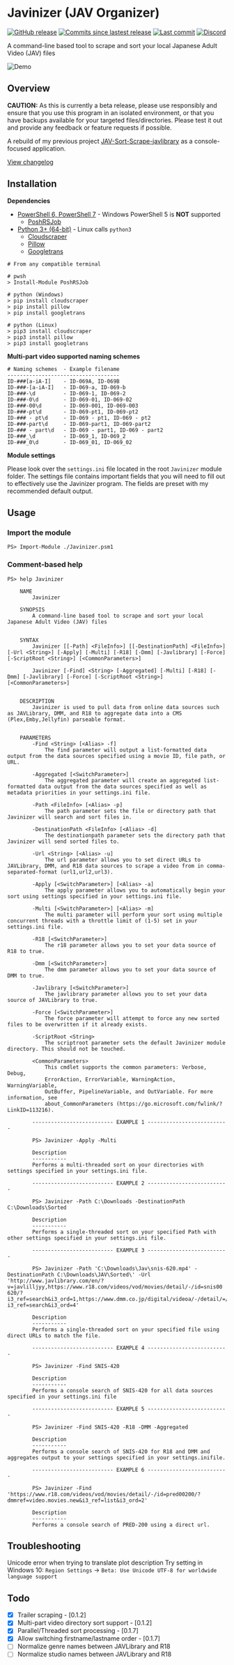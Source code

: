 # Javinizer (JAV Organizer)
[![GitHub release](https://img.shields.io/github/v/release/jvlflame/Javinizer?include_prereleases&style=flat-square)](https://github.com/jvlflame/Javinizer/releases)
[![Commits since lastest release](https://img.shields.io/github/commits-since/jvlflame/Javinizer/latest?style=flat-square)](#)
[![Last commit](https://img.shields.io/github/last-commit/jvlflame/Javinizer?style=flat-square)](https://github.com/jvlflame/Javinizer/commits/master)
[![Discord](https://img.shields.io/discord/608449512352120834?style=flat-square)](https://discord.gg/K2Yjevk)

A command-line based tool to scrape and sort your local Japanese Adult Video (JAV) files

![Demo](demo.gif)

## Overview

**CAUTION:** As this is currently a beta release, please use responsibly and ensure that you use this program in an isolated environment, or that you have backups available for your targeted files/directories.
Please test it out and provide any feedback or feature requests if possible.

A rebuild of my previous project [JAV-Sort-Scrape-javlibrary](https://github.com/jvlflame/JAV-Sort-Scrape-javlibrary) as a console-focused application.


[View changelog](./CHANGELOG.md)

## Installation

**Dependencies**

- [PowerShell 6, PowerShell 7](https://github.com/PowerShell/PowerShell) - Windows PowerShell 5 is **NOT** supported
    - [PoshRSJob](https://github.com/proxb/PoshRSJob)
- [Python 3+ (64-bit)](https://www.python.org/downloads/) - Linux calls `python3`
    - [Cloudscraper](https://pypi.org/project/cloudscraper/)
    - [Pillow](https://pypi.org/project/Pillow/)
    - [Googletrans](https://pypi.org/project/googletrans/)

```
# From any compatible terminal

# pwsh
> Install-Module PoshRSJob

# python (Windows)
> pip install cloudscraper
> pip install pillow
> pip install googletrans

# python (Linux)
> pip3 install cloudscraper
> pip3 install pillow
> pip3 install googletrans
```

**Multi-part video supported naming schemes**

```
# Naming schemes  - Example filename
------------------------------------
ID-###[a-iA-I]    - ID-069A, ID-069B
ID-###-[a-iA-I]   - ID-069-a, ID-069-b
ID-###-\d         - ID-069-1, ID-069-2
ID-###-0\d        - ID-069-01, ID-069-02
ID-###-00\d       - ID-069-001, ID-069-003
ID-###-pt\d       - ID-069-pt1, ID-069-pt2
ID-### - pt\d     - ID-069 - pt1, ID-069 - pt2
ID-###-part\d     - ID-069-part1, ID-069-part2
ID-### - part\d   - ID-069 - part1, ID-069 - part2
ID-###_\d         - ID-069_1, ID-069_2
ID-###_0\d        - ID-069_01, ID-069_02
```

**Module settings**

Please look over the `settings.ini` file located in the root `Javinizer` module folder. The settings file contains important fields that you will need to fill out to effectively use the Javinizer program.
The fields are preset with my recommended default output.

## Usage

### Import the module
```
PS> Import-Module ./Javinizer.psm1
```

### Comment-based help

```
PS> help Javinizer

    NAME
        Javinizer

    SYNOPSIS
        A command-line based tool to scrape and sort your local Japanese Adult Video (JAV) files


    SYNTAX
        Javinizer [[-Path] <FileInfo>] [[-DestinationPath] <FileInfo>] [-Url <String>] [-Apply] [-Multi] [-R18] [-Dmm] [-Javlibrary] [-Force] [-ScriptRoot <String>] [<CommonParameters>]

        Javinizer [-Find] <String> [-Aggregated] [-Multi] [-R18] [-Dmm] [-Javlibrary] [-Force] [-ScriptRoot <String>] [<CommonParameters>]


    DESCRIPTION
        Javinizer is used to pull data from online data sources such as JAVLibrary, DMM, and R18 to aggregate data into a CMS (Plex,Emby,Jellyfin) parseable format.


    PARAMETERS
        -Find <String> [<Alias> -f]
            The find parameter will output a list-formatted data output from the data sources specified using a movie ID, file path, or URL.

        -Aggregated [<SwitchParameter>]
            The aggregated parameter will create an aggregated list-formatted data output from the data sources specified as well as metadata priorities in your settings.ini file.

        -Path <FileInfo> [<Alias> -p]
            The path parameter sets the file or directory path that Javinizer will search and sort files in.

        -DestinationPath <FileInfo> [<Alias> -d]
            The destinationpath parameter sets the directory path that Javinizer will send sorted files to.

        -Url <String> [<Alias> -u]
            The url parameter allows you to set direct URLs to JAVLibrary, DMM, and R18 data sources to scrape a video from in comma-separated-format (url1,url2,url3).

        -Apply [<SwitchParameter>] [<Alias> -a]
            The apply parameter allows you to automatically begin your sort using settings specified in your settings.ini file.

        -Multi [<SwitchParameter>] [<Alias> -m]
            The multi parameter will perform your sort using multiple concurrent threads with a throttle limit of (1-5) set in your settings.ini file.

        -R18 [<SwitchParameter>]
            The r18 parameter allows you to set your data source of R18 to true.

        -Dmm [<SwitchParameter>]
            The dmm parameter allows you to set your data source of DMM to true.

        -Javlibrary [<SwitchParameter>]
            The javlibrary parameter allows you to set your data source of JAVLibrary to true.

        -Force [<SwitchParameter>]
            The force parameter will attempt to force any new sorted files to be overwritten if it already exists.

        -ScriptRoot <String>
            The scriptroot parameter sets the default Javinizer module directory. This should not be touched.

        <CommonParameters>
            This cmdlet supports the common parameters: Verbose, Debug,
            ErrorAction, ErrorVariable, WarningAction, WarningVariable,
            OutBuffer, PipelineVariable, and OutVariable. For more information, see
            about_CommonParameters (https://go.microsoft.com/fwlink/?LinkID=113216).

        -------------------------- EXAMPLE 1 --------------------------

        PS> Javinizer -Apply -Multi

        Description
        -----------
        Performs a multi-threaded sort on your directories with settings specified in your settings.ini file.

        -------------------------- EXAMPLE 2 --------------------------

        PS> Javinizer -Path C:\Downloads -DestinationPath C:\Downloads\Sorted

        Description
        -----------
        Performs a single-threaded sort on your specified Path with other settings specified in your settings.ini file.

        -------------------------- EXAMPLE 3 --------------------------

        PS> Javinizer -Path 'C:\Downloads\Jav\snis-620.mp4' -DestinationPath C:\Downloads\JAV\Sorted\' -Url 'http://www.javlibrary.com/en/?v=javlilljyy,https://www.r18.com/videos/vod/movies/detail/-/id=snis00     620/?i3_ref=search&i3_ord=1,https://www.dmm.co.jp/digital/videoa/-/detail/=/cid=snis00620/?i3_ref=search&i3_ord=4'

        Description
        -----------
        Performs a single-threaded sort on your specified file using direct URLs to match the file.

        -------------------------- EXAMPLE 4 --------------------------

        PS> Javinizer -Find SNIS-420

        Description
        -----------
        Performs a console search of SNIS-420 for all data sources specified in your settings.ini file

        -------------------------- EXAMPLE 5 --------------------------

        PS> Javinizer -Find SNIS-420 -R18 -DMM -Aggregated

        Description
        -----------
        Performs a console search of SNIS-420 for R18 and DMM and aggregates output to your settings specified in your settings.inifile.

        -------------------------- EXAMPLE 6 --------------------------

        PS> Javinizer -Find 'https://www.r18.com/videos/vod/movies/detail/-/id=pred00200/?dmmref=video.movies.new&i3_ref=list&i3_ord=2'

        Description
        -----------
        Performs a console search of PRED-200 using a direct url.
```

## Troubleshooting

Unicode error when trying to translate plot description
Try setting in Windows 10: `Region Settings` -> `Beta: Use Unicode UTF-8 for worldwide language support`



## Todo
- [x] Trailer scraping - [0.1.2]
- [x] Multi-part video directory sort support - [0.1.2]
- [x] Parallel/Threaded sort processing - [0.1.7]
- [x] Allow switching firstname/lastname order - [0.1.7]
- [ ] Normalize genre names between JAVLibrary and R18
- [ ] Normalize studio names between JAVLibrary and R18
